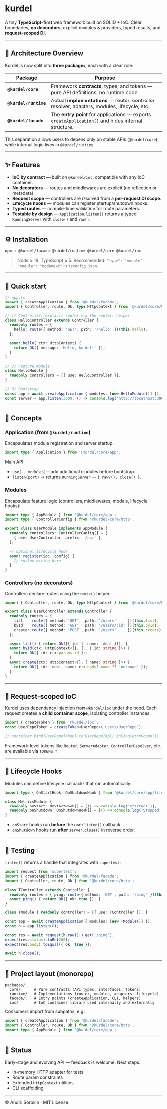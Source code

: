 # kurdel

A tiny **TypeScript-first** web framework built on SOLID + IoC.
Clear boundaries, **no decorators**, explicit modules & providers, typed results, and **request-scoped DI**.

---

## 🧩 Architecture Overview

Kurdel is now split into **three packages**, each with a clear role:

| Package | Purpose |
|----------|----------|
| **`@kurdel/core`** | Framework **contracts**, types, and tokens — pure API definitions, no runtime code. |
| **`@kurdel/runtime`** | Actual **implementations** — router, controller resolver, adapters, modules, lifecycle, etc. |
| **`@kurdel/facade`** | The **entry point** for applications — exports `createApplication()` and hides internal structure. |

This separation allows users to depend only on stable APIs (`@kurdel/core`), while internal logic lives in `@kurdel/runtime`.

---

## ✨ Features

* **IoC by contract** — built on `@kurdel/ioc`, compatible with any IoC container.
* **No decorators** — routes and middlewares are explicit (no reflection or metadata).
* **Request scope** — controllers are resolved from a **per-request DI scope**.
* **Lifecycle hooks** — modules can register startup/shutdown hooks.
* **Typed routes** — compile-time validation for route parameters.
* **Testable by design** — `Application.listen()` returns a typed `RunningServer` with `close()` and `raw()`.

---

## ⚙️ Installation

```bash
npm i @kurdel/facade @kurdel/runtime @kurdel/core @kurdel/ioc
```

> Node ≥ 18, TypeScript ≥ 5.
> Recommended: `"type": "module"`, `"module": "nodenext"` in `tsconfig.json`.

---

## 🚀 Quick start

```ts
// app.ts
import { createApplication } from '@kurdel/facade';
import { Controller, route, Ok, type HttpContext } from '@kurdel/core/http';

// 1) Controller: explicit routes via the route() helper
class HelloController extends Controller {
  readonly routes = {
    hello: route({ method: 'GET', path: '/hello' })(this.hello),
  };

  async hello(_ctx: HttpContext) {
    return Ok({ message: 'Hello, kurdel!' });
  }
}

// 2) Feature module
class HelloModule {
  readonly controllers = [{ use: HelloController }];
}

// 3) Bootstrap
const app = await createApplication({ modules: [new HelloModule()] });
const server = app.listen(3000, () => console.log('http://localhost:3000'));
```

---

## 🧠 Concepts

### Application (from `@kurdel/runtime`)

Encapsulates module registration and server startup.

```ts
import type { Application } from '@kurdel/core/app';
```

Main API:

* `use(...modules)` – add additional modules before bootstrap.
* `listen(port)` → returns `RunningServer` — `{ raw?(), close() }`.

### Modules

Encapsulate feature logic (controllers, middlewares, models, lifecycle hooks):

```ts
import type { AppModule } from '@kurdel/core/app';
import type { ControllerConfig } from '@kurdel/core/http';

export class UserModule implements AppModule {
  readonly controllers: ControllerConfig[] = [
    { use: UserController, prefix: '/api' },
  ];

  // optional lifecycle hook
  async register(ioc, config) {
    // custom wiring here
  }
}
```

### Controllers (no decorators)

Controllers declare routes using the `route()` helper.

```ts
import { Controller, route, Ok, type HttpContext } from '@kurdel/core/http';

export class UserController extends Controller {
  readonly routes = {
    list:   route({ method: 'GET',  path: '/users'     })(this.list),
    byId:   route({ method: 'GET',  path: '/users/:id' })(this.byId),
    create: route({ method: 'POST', path: '/users'     })(this.create),
  };

  async list() { return Ok([{ id: 1, name: 'Ada' }]); }
  async byId(ctx: HttpContext<{}, {}, { id: string }>) {
    return Ok({ id: ctx.params.id });
  }
  async create(ctx: HttpContext<{}, { name: string }>) {
    return Ok({ id: 'new', name: ctx.body?.name ?? 'unknown' });
  }
}
```

---

## 🔁 Request-scoped IoC

Kurdel uses dependency injection from `@kurdel/ioc` under the hood.
Each request creates a **child container scope**, isolating controller instances.

```ts
import { createToken } from '@kurdel/ioc';
const UserRepoToken = createToken<UserRepo>('users/UserRepo');

// container.bind(UserRepoToken).to(UserRepoImpl).inSingletonScope();
```

Framework-level tokens like `Router`, `ServerAdapter`, `ControllerResolver`, etc. are available via `TOKENS.*`.

---

## 🧩 Lifecycle Hooks

Modules can define lifecycle callbacks that run automatically:

```ts
import type { OnStartHook, OnShutdownHook } from '@kurdel/core/app/lifecycle';

class MetricsModule {
  readonly onStart: OnStartHook[] = [() => console.log('Started!')];
  readonly onShutdown: OnShutdownHook[] = [() => console.log('Stopped!')];
}
```

* `onStart` hooks run **before** the user `listen()` callback.
* `onShutdown` hooks run **after** `server.close()` in reverse order.

---

## 🧪 Testing

`listen()` returns a handle that integrates with `supertest`:

```ts
import request from 'supertest';
import { createApplication } from '@kurdel/facade';
import { Controller, route, Ok } from '@kurdel/core/http';

class TController extends Controller {
  readonly routes = { ping: route({ method: 'GET', path: '/ping' })(this.ping) };
  async ping() { return Ok({ ok: true }); }
}

class TModule { readonly controllers = [{ use: TController }]; }

const app = await createApplication({ modules: [new TModule()] });
const h = app.listen(0);

const res = await request(h.raw()!).get('/ping');
expect(res.status).toBe(200);
expect(res.body).toEqual({ ok: true });

await h.close();
```

---

## 📁 Project layout (monorepo)

```
packages/
  core/      # Pure contracts (API types, interfaces, tokens)
  runtime/   # Implementations (router, modules, adapters, lifecycle)
  facade/    # Entry points (createApplication, CLI, helpers)
  ioc/       # IoC container library used internally and externally
```

Consumers import from subpaths, e.g.:

```ts
import { createApplication } from '@kurdel/facade';
import { Controller, route, Ok } from '@kurdel/core/http';
import type { AppModule } from '@kurdel/core/app';
```

---

## 🚧 Status

Early-stage and evolving API — feedback is welcome.
Next steps:

* In-memory HTTP adapter for tests
* Route param constraints
* Extended `HttpContext` utilities
* CLI scaffolding

---

© Andrii Sorokin · MIT License